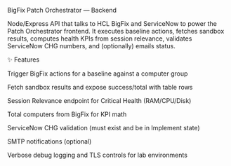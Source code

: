 BigFix Patch Orchestrator — Backend

Node/Express API that talks to HCL BigFix and ServiceNow to power the Patch Orchestrator frontend.
It executes baseline actions, fetches sandbox results, computes health KPIs from session relevance, validates ServiceNow CHG numbers, and (optionally) emails status.

✨ Features

Trigger BigFix actions for a baseline against a computer group

Fetch sandbox results and expose success/total with table rows

Session Relevance endpoint for Critical Health (RAM/CPU/Disk)

Total computers from BigFix for KPI math

ServiceNow CHG validation (must exist and be in Implement state)

SMTP notifications (optional)

Verbose debug logging and TLS controls for lab environments